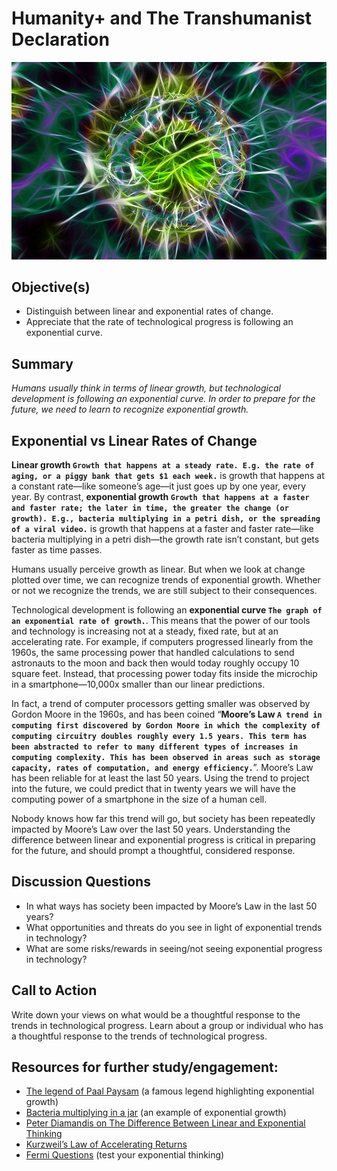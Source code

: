 # Humanity+ and The Transhumanist Declaration

![Image](./assets/lesson4.jpg)
## Objective(s)
- Distinguish between linear and exponential rates of change.
- Appreciate that the rate of technological progress is following an exponential curve.

## Summary
_Humans usually think in terms of linear growth, but technological development is following an exponential curve. In order to prepare for the future, we need to learn to recognize exponential growth._

## Exponential vs Linear Rates of Change
**Linear growth `Growth that happens at a steady rate. E.g. the rate of aging, or a piggy bank that gets $1 each week.`** is growth that happens at a constant rate—like someone’s age—it just goes up by one year, every year. By contrast, **exponential growth `Growth that happens at a faster and faster rate; the later in time, the greater the change (or growth). E.g., bacteria multiplying in a petri dish, or the spreading of a viral video.`** is growth that happens at a faster and faster rate—like bacteria multiplying in a petri dish—the growth rate isn’t constant, but gets faster as time passes.

Humans usually perceive growth as linear. But when we look at change plotted over time, we can recognize trends of exponential growth. Whether or not we recognize the trends, we are still subject to their consequences.

Technological development is following an **exponential curve `The graph of an exponential rate of growth.`**. This means that the power of our tools and technology is increasing not at a steady, fixed rate, but at an accelerating rate. For example, if computers progressed linearly from the 1960s, the same processing power that handled calculations to send astronauts to the moon and back then would today roughly occupy 10 square feet. Instead, that processing power today fits inside the microchip in a smartphone—10,000x smaller than our linear predictions.

In fact, a trend of computer processors getting smaller was observed by Gordon Moore in the 1960s, and has been coined “**Moore’s Law `A trend in computing first discovered by Gordon Moore in which the complexity of computing circuitry doubles roughly every 1.5 years. This term has been abstracted to refer to many different types of increases in computing complexity. This has been observed in areas such as storage capacity, rates of computation, and energy efficiency.`**”. Moore’s Law has been reliable for at least the last 50 years. Using the trend to project into the future, we could predict that in twenty years we will have the computing power of a smartphone in the size of a human cell.

Nobody knows how far this trend will go, but society has been repeatedly impacted by Moore’s Law over the last 50 years. Understanding the difference between linear and exponential progress is critical in preparing for the future, and should prompt a thoughtful, considered response.

## Discussion Questions
- In what ways has society been impacted by Moore’s Law in the last 50 years?
- What opportunities and threats do you see in light of exponential trends in technology?
- What are some risks/rewards in seeing/not seeing exponential progress in technology?

## Call to Action
Write down your views on what would be a thoughtful response to the trends in technological progress.
Learn about a group or individual who has a thoughtful response to the trends of technological progress.

## Resources for further study/engagement:
- [The legend of Paal Paysam](http://www.singularitysymposium.com/exponential-growth.html) (a famous legend highlighting exponential growth)
- [Bacteria multiplying in a jar](https://www.youtube.com/watch?v=rT06ign4BEM) (an example of exponential growth)
- [Peter Diamandis on The Difference Between Linear and Exponential Thinking](http://bigthink.com/in-their-own-words/the-difference-between-linear-and-exponential-thinking)
- [Kurzweil’s Law of Accelerating Returns](http://www.kurzweilai.net/the-law-of-accelerating-returns)
- [Fermi Questions](http://www.fermiquestions.com/tutorial) (test your exponential thinking)
